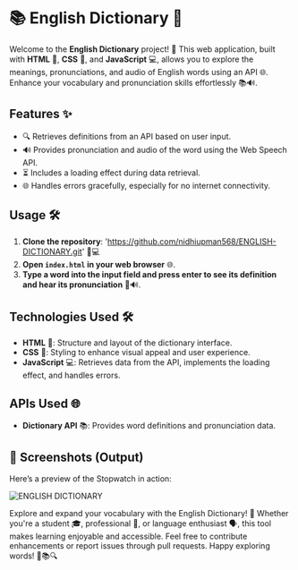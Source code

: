 # 📚 English Dictionary 📖

Welcome to the **English Dictionary** project! 🎉 This web application, built with **HTML** 📝, **CSS** 🎨, and **JavaScript** 💻, allows you to explore the meanings, pronunciations, and audio of English words using an API 🌐. Enhance your vocabulary and pronunciation skills effortlessly 📚🔊.

## Features ✨

- 🔍 Retrieves definitions from an API based on user input.
- 🔊 Provides pronunciation and audio of the word using the Web Speech API.
- ⏳ Includes a loading effect during data retrieval.
- 🌐 Handles errors gracefully, especially for no internet connectivity.

## Usage 🛠️

1. **Clone the repository**: 'https://github.com/nidhiupman568/ENGLISH-DICTIONARY.git' 📁💻
2. **Open `index.html` in your web browser** 🌐.
3. **Type a word into the input field and press enter to see its definition and hear its pronunciation** 📝🔊.

## Technologies Used 🛠️

- **HTML** 📝: Structure and layout of the dictionary interface.
- **CSS** 🎨: Styling to enhance visual appeal and user experience.
- **JavaScript** 💻: Retrieves data from the API, implements the loading effect, and handles errors.

## APIs Used 🌐

- **Dictionary API** 📚: Provides word definitions and pronunciation data.

## 📸 Screenshots (Output)

Here’s a preview of the Stopwatch in action:

![ENGLISH DICTIONARY](https://github.com/nidhiupman568/ENGLISH-DICTIONARY/assets/130860182/66b835a9-e567-4125-9c85-1394dcdd5481)

Explore and expand your vocabulary with the English Dictionary! 🌟 Whether you're a student 🎓, professional 💼, or language enthusiast 🗣️, this tool makes learning enjoyable and accessible. Feel free to contribute enhancements or report issues through pull requests. Happy exploring words! 🌟📚🔍
